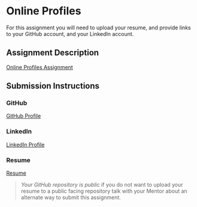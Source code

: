 # Online Profiles
For this assignment you will need to upload your resume, and provide links to your GitHub account, and your LinkedIn account.

## Assignment Description
[Online Profiles Assignment](https://education.launchcode.org/liftoff/assignments/online-profiles/)

## Submission Instructions
 
### GitHub
[GitHub Profile](https://github.com/hannahWard)
 
### LinkedIn
[LinkedIn Profile](https://linkedin.com/in/hcward)

### Resume
[Resume](https://docs.google.com/document/d/1ntJRTv62C8MV4s0F2eZx7OuuV1xXNcsXjg9kHyGFu0s/edit?usp=sharing)

> *Your GitHub repository is public* if you do not want to upload your resume to a public facing repository talk with your Mentor about an alternate way to submit this assignment.
